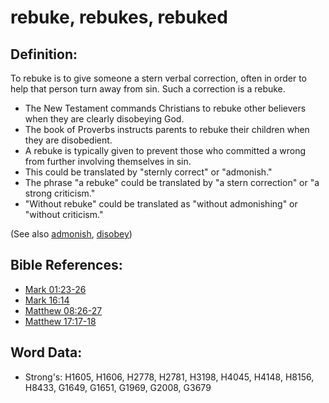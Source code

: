# rebuke, rebukes, rebuked #

## Definition: ##

To rebuke is to give someone a stern verbal correction, often in order to help that person turn away from sin. Such a correction is a rebuke.

* The New Testament commands Christians to rebuke other believers when they are clearly disobeying God.
* The book of Proverbs instructs parents to rebuke their children when they are disobedient.
* A rebuke is typically given to prevent those who committed a wrong from further involving themselves in sin.
* This could be translated by "sternly correct" or "admonish."
* The phrase "a rebuke" could be translated by "a stern correction" or "a strong criticism."
* "Without rebuke" could be translated as "without admonishing" or "without criticism."

(See also [admonish](../other/admonish.md), [disobey](../other/disobey.md))

## Bible References: ##

* [Mark 01:23-26](rc://en/tn/help/mrk/01/23)
* [Mark 16:14](rc://en/tn/help/mrk/16/14)
* [Matthew 08:26-27](rc://en/tn/help/mat/08/26)
* [Matthew 17:17-18](rc://en/tn/help/mat/17/17)

## Word Data: ##

* Strong's: H1605, H1606, H2778, H2781, H3198, H4045, H4148, H8156, H8433, G1649, G1651, G1969, G2008, G3679
